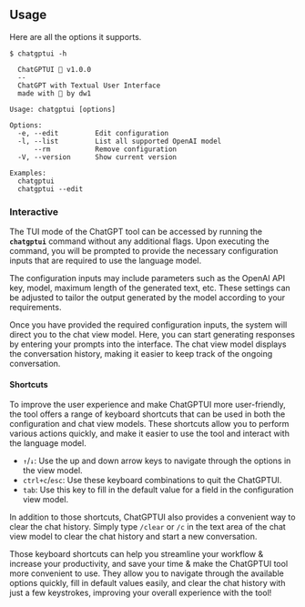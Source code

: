 ## Usage

Here are all the options it supports.

```console
$ chatgptui -h

  ChatGPTUI 🤖 v1.0.0
  --
  ChatGPT with Textual User Interface
  made with 💖 by dw1

Usage: chatgptui [options]

Options:
  -e, --edit         Edit configuration
  -l, --list         List all supported OpenAI model
      --rm           Remove configuration
  -V, --version      Show current version

Examples:
  chatgptui
  chatgptui --edit
```

### Interactive

The TUI mode of the ChatGPT tool can be accessed by running the **`chatgptui`** command without any additional flags. Upon executing the command, you will be prompted to provide the necessary configuration inputs that are required to use the language model.

The configuration inputs may include parameters such as the OpenAI API key, model, maximum length of the generated text, etc. These settings can be adjusted to tailor the output generated by the model according to your requirements.

Once you have provided the required configuration inputs, the system will direct you to the chat view model. Here, you can start generating responses by entering your prompts into the interface. The chat view model displays the conversation history, making it easier to keep track of the ongoing conversation.

#### Shortcuts

To improve the user experience and make ChatGPTUI more user-friendly, the tool offers a range of keyboard shortcuts that can be used in both the configuration and chat view models. These shortcuts allow you to perform various actions quickly, and make it easier to use the tool and interact with the language model.

* `↑`/`↓`: Use the up and down arrow keys to navigate through the options in the view model.
* `ctrl+c`/`esc`: Use these keyboard combinations to quit the ChatGPTUI.
* `tab`: Use this key to fill in the default value for a field in the configuration view model.

In addition to those shortcuts, ChatGPTUI also provides a convenient way to clear the chat history. Simply type `/clear` or `/c` in the text area of the chat view model to clear the chat history and start a new conversation.

Those keyboard shortcuts can help you streamline your workflow & increase your productivity, and save your time & make the ChatGPTUI tool more convenient to use. They allow you to navigate through the available options quickly, fill in default values easily, and clear the chat history with just a few keystrokes, improving your overall experience with the tool!
